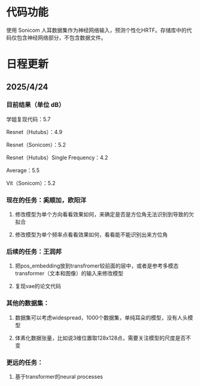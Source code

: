 # 代码功能

使用 Sonicom 人耳数据集作为神经网络输入，预测个性化HRTF。存储库中的代码仅包含神经网络部分，不包含数据文件。

# 日程更新

## 2025/4/24

### 目前结果（单位 dB）

学姐复现代码：5.7

Resnet（Hutubs）：4.9

Resnet（Sonicom）：5.2

Resnet（Hutubs）Single Frequency：4.2

Average：5.5

Vit（Sonicom）：5.2

### 现在的任务：奚顺加，欧阳洋

1. 修改模型为单个方向看看效果如何，来确定是否是方位角无法识别到导致的欠拟合

2. 修改模型为单个频率点看看效果如何，看看能不能识别出来方位角

### 后续的任务：王润邦

1. 把pos_embedding放到transfromer较前面的层中，或者是参考多模态transformer（文本和图像）的输入来修改模型

2. 复现vae的论文代码

### 其他的数据集：

1. 数据集可以考虑widespread，1000个数据集，单纯耳朵的模型，没有人头模型

2. 体素化数据张量，比如说3维位置取128x128点，需要关注模型的尺度是否不变

### 更远的任务：

1. 基于transformer的neural processes
